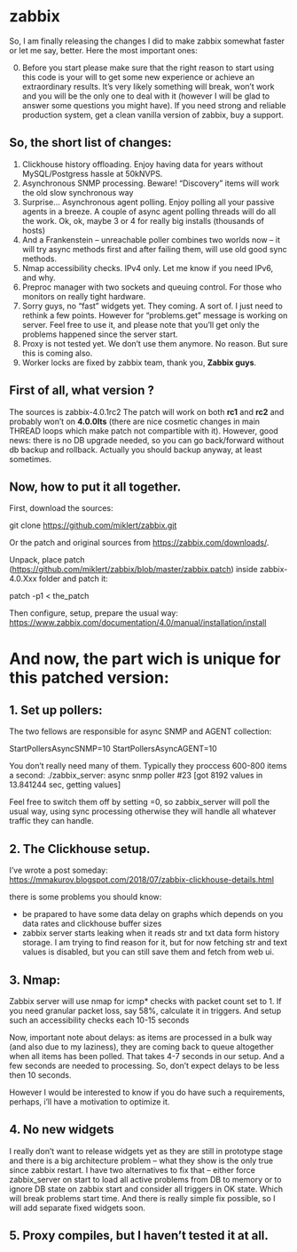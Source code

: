 # zabbix

So, I am finally releasing the changes I did to make zabbix somewhat faster or let me say, better.
Here the most important ones:

0. Before you start please make sure that the right reason to start using this code is your will to get some new experience or achieve an extraordinary results.
It’s very likely something will break, won’t work and you will be the only one to deal with it (however I will be glad to answer some questions you might have). If you need strong and reliable production system, get a clean vanilla version of zabbix, buy a support. 

## So, the short list of changes:
1. Clickhouse history offloading. Enjoy having data for years without MySQL/Postgress hassle at 50kNVPS.
2. Asynchronous SNMP processing. Beware! “Discovery” items will work the old slow synchronous way
3. Surprise… Asynchronous agent polling. Enjoy polling all your passive agents in a breeze. A couple of async agent polling threads will do all the work. Ok, ok, maybe 3 or 4 for really big installs (thousands of hosts)
4. And a Frankenstein – unreachable poller combines two worlds now – it will try async methods first and after failing them, will use old good sync methods.
5. Nmap accessibility checks. IPv4 only. Let me know if you need IPv6, and why.
6. Preproc manager with two sockets and queuing control. For those who monitors on really tight hardware.
7. Sorry guys, no “fast” widgets yet. They coming. A sort of.  I just need to rethink a few points. However for “problems.get” message is working on server. Feel free to use it, and please note that you’ll get only the problems happened since the server start.
8. Proxy is not tested yet. We don’t use them anymore. No reason. But sure this is coming also.
9. Worker locks are fixed by zabbix team, thank you, **Zabbix guys**.

## First of all, what version ? 

The sources is zabbix-4.0.1rc2
The patch will work on both **rc1** and **rc2** and probably won’t on **4.0.0lts** (there are nice cosmetic changes in main THREAD loops which make patch not compartible with it). However, good news: there is no DB upgrade needed, so you can go back/forward without db backup and rollback. Actually you should backup anyway, at least sometimes.

## Now, how to put it all together.
First, download the sources:

git clone https://github.com/miklert/zabbix.git

Or the patch and original sources from https://zabbix.com/downloads/.

Unpack, place patch (https://github.com/miklert/zabbix/blob/master/zabbix.patch) inside zabbix-4.0.Xxx folder and patch it:

patch -p1  < the_patch

Then configure, setup, prepare the usual way: https://www.zabbix.com/documentation/4.0/manual/installation/install

# And now, the part wich is unique for this patched version: 

## 1. Set up pollers:

The two fellows are responsible for async SNMP and AGENT collection:

StartPollersAsyncSNMP=10
StartPollersAsyncAGENT=10

You don’t really need many of them. Typically they proccess 600-800 items a second:
./zabbix_server: async snmp poller #23 [got 8192 values in 13.841244 sec, getting values]

Feel free to switch them off by setting =0, so zabbix_server will poll the usual way, using sync processing otherwise they will handle all whatever traffic they can handle.

## 2. The Clickhouse setup.
I’ve wrote a post someday: https://mmakurov.blogspot.com/2018/07/zabbix-clickhouse-details.html

there is some problems you should know:
- be prapared to have some data delay on graphs which depends on you data rates and clickhouse buffer sizes
- zabbix server starts leaking when it reads str and txt data form history storage. I am trying to find reason for it, but for now fetching str and text values is disabled, but you can still save them and fetch from web ui. 

## 3. Nmap:
Zabbix server will use nmap for icmp* checks with packet count set to 1.
If you need granular packet loss, say 58%, calculate it in triggers. And setup such an accessibility checks each 10-15 seconds

Now, important note about delays: as items are processed in a bulk way (and also due to my laziness), they are coming back to queue altogether when all items has been polled. That takes 4-7 seconds in our setup. And a few seconds are needed to processing. So, don’t expect delays to be less then 10 seconds. 

However I would be interested to know if you do have such a requirements, perhaps, i’ll have a motivation to optimize it.

## 4. No new widgets
I really don’t want to release widgets yet as they are still in prototype stage and there is a big architecture problem – what they show is the only true since zabbix restart. I have two alternatives to fix that – either force zabbix_server on start to load all active problems from DB to memory or to ignore DB state on zabbix start and consider all triggers in OK state. Which will break problems start time.  And there is really simple fix possible, so I will add separate fixed widgets soon.

## 5. Proxy compiles, but I haven’t tested it at all. 

